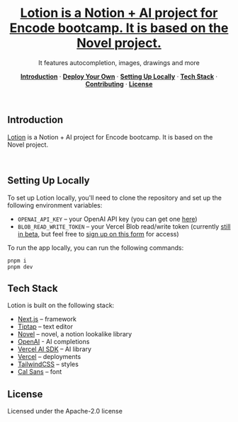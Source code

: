 <a href="https://lotion-ai.vercel.app">
  <h1 align="center">Lotion is a Notion + AI project for Encode bootcamp. It is based on the Novel project.</h1>
</a>

<p align="center">
  It features autocompletion, images, drawings and more
</p>


<p align="center">
  <a href="#introduction"><strong>Introduction</strong></a> ·
  <a href="#deploy-your-own"><strong>Deploy Your Own</strong></a> ·
  <a href="#setting-up-locally"><strong>Setting Up Locally</strong></a> ·
  <a href="#tech-stack"><strong>Tech Stack</strong></a> ·
  <a href="#contributing"><strong>Contributing</strong></a> ·
  <a href="#license"><strong>License</strong></a>
</p>
<br/>


## Introduction

[Lotion](https://lotion-ai.vercel.app/) is a Notion + AI project for Encode bootcamp. It is based on the Novel project.


<br />

## Setting Up Locally

To set up Lotion locally, you'll need to clone the repository and set up the following environment variables:

- `OPENAI_API_KEY` – your OpenAI API key (you can get one [here](https://platform.openai.com/account/api-keys))
- `BLOB_READ_WRITE_TOKEN` – your Vercel Blob read/write token (currently [still in beta](https://vercel.com/docs/storage/vercel-blob/quickstart#quickstart), but feel free to [sign up on this form](https://vercel.fyi/blob-beta) for access)

To run the app locally, you can run the following commands:

```
pnpm i
pnpm dev
```

## Tech Stack

Lotion is built on the following stack:

- [Next.js](https://nextjs.org/) – framework
- [Tiptap](https://tiptap.dev/) – text editor
- [Novel](https://novel.sh/) – novel, a notion lookalike library
- [OpenAI](https://openai.com/) - AI completions
- [Vercel AI SDK](https://sdk.vercel.ai/docs) – AI library
- [Vercel](https://vercel.com) – deployments
- [TailwindCSS](https://tailwindcss.com/) – styles
- [Cal Sans](https://github.com/calcom/font) – font

## License

Licensed under the Apache-2.0 license